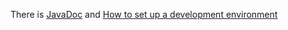 There is [JavaDoc](https://tobias-dv-lnu.github.io/s4rdm3x/api "JavaDoc") and [How to set up a development environment](devenv "DevEnv")
